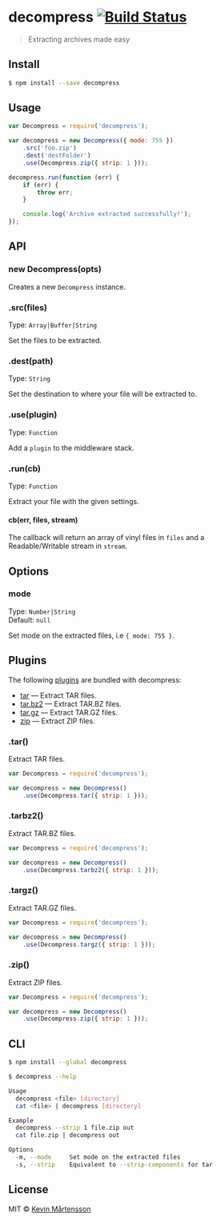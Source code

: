 # decompress [![Build Status](http://img.shields.io/travis/kevva/decompress.svg?style=flat)](https://travis-ci.org/kevva/decompress)

> Extracting archives made easy

## Install

```sh
$ npm install --save decompress
```

## Usage

```js
var Decompress = require('decompress');

var decompress = new Decompress({ mode: 755 })
	.src('foo.zip')
	.dest('destFolder')
	.use(Decompress.zip({ strip: 1 }));

decompress.run(function (err) {
	if (err) {
		throw err;
	}

	console.log('Archive extracted successfully!');
});
```

## API

### new Decompress(opts)

Creates a new `Decompress` instance.

### .src(files)

Type: `Array|Buffer|String`

Set the files to be extracted.

### .dest(path)

Type: `String`

Set the destination to where your file will be extracted to.

### .use(plugin)

Type: `Function`

Add a `plugin` to the middleware stack.

### .run(cb)

Type: `Function`

Extract your file with the given settings.

#### cb(err, files, stream)

The callback will return an array of vinyl files in `files` and a Readable/Writable 
stream in `stream`.

## Options

### mode

Type: `Number|String`  
Default: `null`

Set mode on the extracted files, i.e `{ mode: 755 }`.

## Plugins

The following [plugins](https://www.npmjs.org/browse/keyword/decompressplugin) are bundled with decompress:

* [tar](#tar) — Extract TAR files.
* [tar.bz2](#tarbz2) — Extract TAR.BZ files.
* [tar.gz](#targz) — Extract TAR.GZ files.
* [zip](#zip) — Extract ZIP files.

### .tar()

Extract TAR files.

```js
var Decompress = require('decompress');

var decompress = new Decompress()
	.use(Decompress.tar({ strip: 1 }));
```

### .tarbz2()

Extract TAR.BZ files.

```js
var Decompress = require('decompress');

var decompress = new Decompress()
	.use(Decompress.tarbz2({ strip: 1 }));
```

### .targz()

Extract TAR.GZ files.

```js
var Decompress = require('decompress');

var decompress = new Decompress()
	.use(Decompress.targz({ strip: 1 }));
```

### .zip()

Extract ZIP files.

```js
var Decompress = require('decompress');

var decompress = new Decompress()
	.use(Decompress.zip({ strip: 1 }));
```

## CLI

```bash
$ npm install --global decompress
```

```sh
$ decompress --help

Usage
  decompress <file> [directory]
  cat <file> | decompress [directory]

Example
  decompress --strip 1 file.zip out
  cat file.zip | decompress out

Options
  -m, --mode     Set mode on the extracted files
  -s, --strip    Equivalent to --strip-components for tar
```

## License

MIT © [Kevin Mårtensson](https://github.com/kevva)
